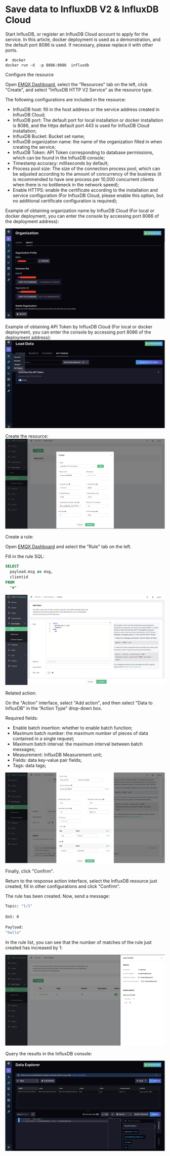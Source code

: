 # Save data to InfluxDB V2 & InfluxDB Cloud

Start InfluxDB, or register an InfluxDB Cloud account to apply for the service.
In this article, docker deployment is used as a demonstration, and the default port 8086 is used. If necessary, please replace it with other ports.

 ```shell
#  docker
docker run -d  -p 8086:8086  influxdb
 ```

Configure the resource

Open [EMQX Dashboard](http://127.0.0.1:18083/#/rules), select the "Resources" tab on the left, click "Create", and select "InfluxDB HTTP V2 Service" as the resource type.

The following configurations are included in the resource:

- InfluxDB host: fill in the host address or the service address created in InfluxDB Cloud;
- InfluxDB port: The default port for local installation or docker installation is 8086, and the https default port 443 is used for InfluxDB Cloud installation;
- InfluxDB Bucket: Bucket set name;
- InfluxDB organization name: the name of the organization filled in when creating the service;
- InfluxDB Token: API Token corresponding to database permissions, which can be found in the InfluxDB console;
- Timestamp accuracy: milliseconds by default;
- Process pool size: The size of the connection process pool, which can be adjusted according to the amount of concurrency of the business (it is recommended to have one process per 10,000 concurrent clients when there is no bottleneck in the network speed);
- Enable HTTPS: enable the certificate according to the installation and service configuration (For InfluxDB Cloud, please enable this option, but no additional certificate configuration is required);

Example of obtaining organization name by InfluxDB Cloud (For local or docker deployment, you can enter the console by accessing port 8086 of the deployment address):

![image](./assets/rule-engine/influxdbv2_get_orgname_demo.png)

Example of obtaining API Token by InfluxDB Cloud (For local or docker deployment, you can enter the console by accessing port 8086 of the deployment address):
![image](./assets/rule-engine/influxdbv2_get_api_token_demo.png)

Create the resource:
![image](./assets/rule-engine/influxdbv2_create_resource.png)

Create a rule:

Open [EMQX Dashboard](http://127.0.0.1:18083/#/rules) and select the "Rule" tab on the left.

Fill in the rule SQL:

```SQL
SELECT
  payload.msg as msg,
  clientid
FROM
  "#"
```

![image](./assets/rule-engine/influxdbv2_create_rule.png)

Related action:

On the "Action" interface, select "Add action", and then select "Data to InfluxDB" in the “Action Type” drop-down box.

Required fields:

- Enable batch insertion: whether to enable batch function;
- Maximum batch number: the maximum number of pieces of data contained in a single request;
- Maximum batch interval: the maximum interval between batch messages;
- Measurement: InfluxDB Measurement unit;
- Fields: data key-value pair fields;
- Tags: data tags;

![image](./assets/rule-engine/influxdbv2_create_action.png)

Finally, click "Confirm".

Return to the response action interface, select the InfluxDB resource just created, fill in other configurations and click "Confirm".

The rule has been created. Now, send a message:

```bash
Topic: "t/1"

QoS: 0

Payload:
"hello"
```

In the rule list, you can see that the number of matches of the rule just created has increased by 1:

![image](./assets/rule-engine/influxdbv2_rule_run.png)

Query the results in the InfluxDB console:

![image](./assets/rule-engine/influxdbv2_result.png)
